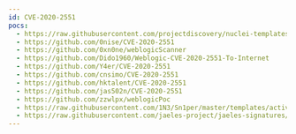 ```yaml
---
id: CVE-2020-2551
pocs:
  - https://raw.githubusercontent.com/projectdiscovery/nuclei-templates/master/cves/2020/CVE-2020-2551.yaml
  - https://github.com/0nise/CVE-2020-2551
  - https://github.com/0xn0ne/weblogicScanner
  - https://github.com/Dido1960/Weblogic-CVE-2020-2551-To-Internet
  - https://github.com/Y4er/CVE-2020-2551
  - https://github.com/cnsimo/CVE-2020-2551
  - https://github.com/hktalent/CVE-2020-2551
  - https://github.com/jas502n/CVE-2020-2551
  - https://github.com/zzwlpx/weblogicPoc
  - https://raw.githubusercontent.com/1N3/Sn1per/master/templates/active/CVE-2020-2551_-_Unauthenticated_Oracle_WebLogic_Server_Remote_Code_Execution.sh
  - https://raw.githubusercontent.com/jaeles-project/jaeles-signatures/master/cves/oracle-weblogic-rce-cve-2020-2551.yaml
---
```

